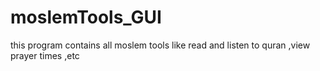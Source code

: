 # moslemTools_GUI
 this program contains all moslem tools like read and listen to quran ,view prayer times ,etc
